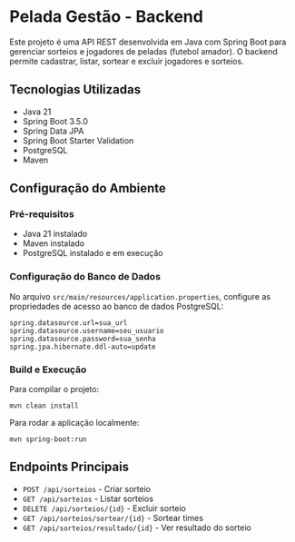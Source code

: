 # Pelada Gestão - Backend

Este projeto é uma API REST desenvolvida em Java com Spring Boot para gerenciar sorteios e jogadores de peladas (futebol amador). O backend permite cadastrar, listar, sortear e excluir jogadores e sorteios.

## Tecnologias Utilizadas

- Java 21
- Spring Boot 3.5.0
- Spring Data JPA
- Spring Boot Starter Validation
- PostgreSQL
- Maven

## Configuração do Ambiente

### Pré-requisitos
- Java 21 instalado
- Maven instalado
- PostgreSQL instalado e em execução

### Configuração do Banco de Dados

No arquivo `src/main/resources/application.properties`, configure as propriedades de acesso ao banco de dados PostgreSQL:

```
spring.datasource.url=sua_url
spring.datasource.username=seu_usuario
spring.datasource.password=sua_senha
spring.jpa.hibernate.ddl-auto=update
```

### Build e Execução

Para compilar o projeto:

```
mvn clean install
```

Para rodar a aplicação localmente:

```
mvn spring-boot:run
```

## Endpoints Principais

- `POST /api/sorteios` - Criar sorteio
- `GET /api/sorteios` - Listar sorteios
- `DELETE /api/sorteios/{id}` - Excluir sorteio
- `GET /api/sorteios/sortear/{id}` - Sortear times
- `GET /api/sorteios/resultado/{id}` - Ver resultado do sorteio

